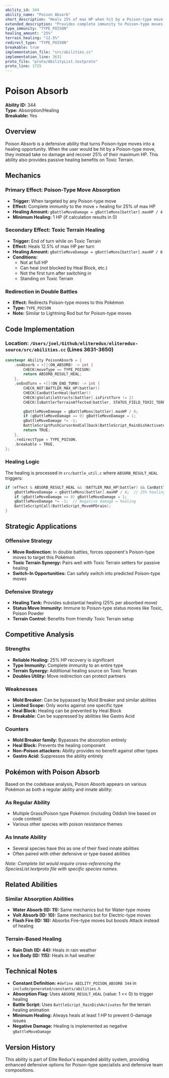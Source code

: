 ```yaml
---
ability_id: 344
ability_name: "Poison Absorb"
short_description: "Heals 25% of max HP when hit by a Poison-type move."
extended_description: "Provides complete immunity to Poison-type moves, instead healing 25% of max HP when targeted by any Poison-type attack. Also grants passive 12.5% HP recovery per turn while on Toxic Terrain. In double battles, redirects opposing Poison-type moves to this Pokémon for beneficial healing."
type_immunity: "TYPE_POISON"
healing_amount: "25%"
terrain_healing: "12.5%"
redirect_type: "TYPE_POISON"
breakable: true
implementation_file: "src/abilities.cc"
implementation_line: 3631
proto_file: "proto/AbilityList.textproto"
proto_line: 1725
---
```


# Poison Absorb

**Ability ID:** 344  
**Type:** Absorption/Healing  
**Breakable:** Yes  

## Overview

Poison Absorb is a defensive ability that turns Poison-type moves into a healing opportunity. When the user would be hit by a Poison-type move, they instead take no damage and recover 25% of their maximum HP. This ability also provides passive healing benefits on Toxic Terrain.

## Mechanics

### Primary Effect: Poison-Type Move Absorption
- **Trigger:** When targeted by any Poison-type move
- **Effect:** Complete immunity to the move + healing for 25% of max HP
- **Healing Amount:** `gBattleMoveDamage = gBattleMons[battler].maxHP / 4`
- **Minimum Healing:** 1 HP (if calculation results in 0)

### Secondary Effect: Toxic Terrain Healing
- **Trigger:** End of turn while on Toxic Terrain
- **Effect:** Heals 12.5% of max HP per turn
- **Healing Amount:** `gBattleMoveDamage = gBattleMons[battler].maxHP / 8`
- **Conditions:** 
  - Not at full HP
  - Can heal (not blocked by Heal Block, etc.)
  - Not the first turn after switching in
  - Standing on Toxic Terrain

### Redirection in Double Battles
- **Effect:** Redirects Poison-type moves to this Pokémon
- **Type:** `TYPE_POISON`
- **Note:** Similar to Lightning Rod but for Poison-type moves

## Code Implementation

### Location: `/Users/joel/Github/eliteredux/eliteredux-source/src/abilities.cc` (Lines 3631-3650)

```cpp
constexpr Ability PoisonAbsorb = {
    .onAbsorb = +[](ON_ABSORB) -> int {
        CHECK(moveType == TYPE_POISON)
        return ABSORB_RESULT_HEAL;
    },
    .onEndTurn = +[](ON_END_TURN) -> int {
        CHECK_NOT(BATTLER_MAX_HP(battler))
        CHECK(CanBattlerHeal(battler))
        CHECK(gVolatileStructs[battler].isFirstTurn != 2)
        CHECK(IsBattlerTerrainAffected(battler, STATUS_FIELD_TOXIC_TERRAIN))

        gBattleMoveDamage = gBattleMons[battler].maxHP / 8;
        if (gBattleMoveDamage == 0) gBattleMoveDamage = 1;
        gBattleMoveDamage *= -1;
        BattleScriptPushCursorAndCallback(BattleScript_RainDishActivates);
        return TRUE;
    },
    .redirectType = TYPE_POISON,
    .breakable = TRUE,
};
```

### Healing Logic

The healing is processed in `src/battle_util.c` where `ABSORB_RESULT_HEAL` triggers:

```cpp
if (effect & ABSORB_RESULT_HEAL && !BATTLER_MAX_HP(battler) && CanBattlerHeal(battler)) {
    gBattleMoveDamage = gBattleMons[battler].maxHP / 4;  // 25% healing
    if (gBattleMoveDamage == 0) gBattleMoveDamage = 1;
    gBattleMoveDamage *= -1;  // Negative damage = healing
    BattleScriptCall(BattleScript_MoveHPDrain);
}
```

## Strategic Applications

### Offensive Strategy
- **Move Redirection:** In double battles, forces opponent's Poison-type moves to target this Pokémon
- **Toxic Terrain Synergy:** Pairs well with Toxic Terrain setters for passive healing
- **Switch-In Opportunities:** Can safely switch into predicted Poison-type moves

### Defensive Strategy
- **Healing Tank:** Provides substantial healing (25% per absorbed move)
- **Status Move Immunity:** Immune to Poison-type status moves like Toxic, Poison Powder
- **Terrain Control:** Benefits from friendly Toxic Terrain setup

## Competitive Analysis

### Strengths
- **Reliable Healing:** 25% HP recovery is significant
- **Type Immunity:** Complete immunity to an entire type
- **Terrain Synergy:** Additional healing source on Toxic Terrain
- **Doubles Utility:** Move redirection can protect partners

### Weaknesses
- **Mold Breaker:** Can be bypassed by Mold Breaker and similar abilities
- **Limited Scope:** Only works against one specific type
- **Heal Block:** Healing can be prevented by Heal Block
- **Breakable:** Can be suppressed by abilities like Gastro Acid

### Counters
- **Mold Breaker family:** Bypasses the absorption entirely
- **Heal Block:** Prevents the healing component
- **Non-Poison attackers:** Ability provides no benefit against other types
- **Gastro Acid:** Suppresses the ability entirely

## Pokémon with Poison Absorb

Based on the codebase analysis, Poison Absorb appears on various Pokémon as both a regular ability and innate ability:

### As Regular Ability
- Multiple Grass/Poison type Pokémon (including Oddish line based on code context)
- Various other species with poison resistance themes

### As Innate Ability  
- Several species have this as one of their fixed innate abilities
- Often paired with other defensive or type-based abilities

*Note: Complete list would require cross-referencing the SpeciesList.textproto file with specific species names.*

## Related Abilities

### Similar Absorption Abilities
- **Water Absorb (ID: 11):** Same mechanics but for Water-type moves
- **Volt Absorb (ID: 10):** Same mechanics but for Electric-type moves
- **Flash Fire (ID: 18):** Absorbs Fire-type moves but boosts Attack instead of healing

### Terrain-Based Healing
- **Rain Dish (ID: 44):** Heals in rain weather
- **Ice Body (ID: 115):** Heals in hail weather

## Technical Notes

- **Constant Definition:** `#define ABILITY_POISON_ABSORB 344` in `include/generated/constants/abilities.h`
- **Absorption Flag:** Uses `ABSORB_RESULT_HEAL` (value: 1 << 0) to trigger healing
- **Battle Script:** Uses `BattleScript_RainDishActivates` for the terrain healing animation
- **Minimum Healing:** Always heals at least 1 HP to prevent 0-damage issues
- **Negative Damage:** Healing is implemented as negative `gBattleMoveDamage`

## Version History

This ability is part of Elite Redux's expanded ability system, providing enhanced defensive options for Poison-type specialists and defensive team compositions.